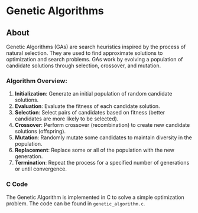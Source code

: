 # Genetic Algorithms

## About
Genetic Algorithms (GAs) are search heuristics inspired by the process of natural selection. They are used to find approximate solutions to optimization and search problems. GAs work by evolving a population of candidate solutions through selection, crossover, and mutation.

### Algorithm Overview:
1. **Initialization**: Generate an initial population of random candidate solutions.
2. **Evaluation**: Evaluate the fitness of each candidate solution.
3. **Selection**: Select pairs of candidates based on fitness (better candidates are more likely to be selected).
4. **Crossover**: Perform crossover (recombination) to create new candidate solutions (offspring).
5. **Mutation**: Randomly mutate some candidates to maintain diversity in the population.
6. **Replacement**: Replace some or all of the population with the new generation.
7. **Termination**: Repeat the process for a specified number of generations or until convergence.

### C Code
The Genetic Algorithm is implemented in C to solve a simple optimization problem. The code can be found in `genetic_algorithm.c`.
